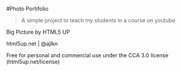 #Photo Portifolio

> A simple project to teach my students in a course on youtube

Big Picture by HTML5 UP

html5up.net | @ajlkn

Free for personal and commercial use under the CCA 3.0 license (html5up.net/license)
